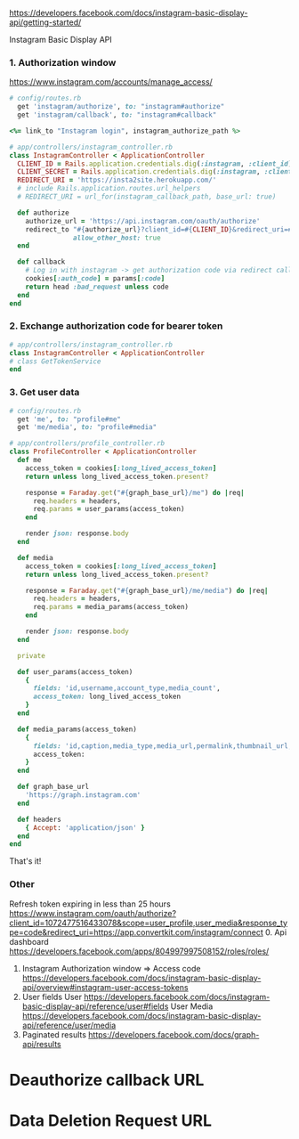 https://developers.facebook.com/docs/instagram-basic-display-api/getting-started/

Instagram Basic Display API

### 1. Authorization window

https://www.instagram.com/accounts/manage_access/

```ruby
# config/routes.rb
  get 'instagram/authorize', to: "instagram#authorize"
  get 'instagram/callback', to: "instagram#callback"
```

```ruby
<%= link_to "Instagram login", instagram_authorize_path %>
```

```ruby
# app/controllers/instagram_controller.rb
class InstagramController < ApplicationController
  CLIENT_ID = Rails.application.credentials.dig(:instagram, :client_id).to_s
  CLIENT_SECRET = Rails.application.credentials.dig(:instagram, :client_secret).to_s
  REDIRECT_URI = 'https://insta2site.herokuapp.com/'
  # include Rails.application.routes.url_helpers
  # REDIRECT_URI = url_for(instagram_callback_path, base_url: true)

  def authorize
    authorize_url = 'https://api.instagram.com/oauth/authorize'
    redirect_to "#{authorize_url}?client_id=#{CLIENT_ID}&redirect_uri=#{REDIRECT_URI}&scope=user_profile,user_media&response_type=code",
                allow_other_host: true
  end

  def callback
    # Log in with instagram -> get authorization code via redirect callback.
    cookies[:auth_code] = params[:code]
    return head :bad_request unless code
  end
end
```

### 2. Exchange authorization code for bearer token

```ruby
# app/controllers/instagram_controller.rb
class InstagramController < ApplicationController
# class GetTokenService
end
```

### 3. Get user data

```ruby
# config/routes.rb
  get 'me', to: "profile#me"
  get 'me/media', to: "profile#media"
```

```ruby
# app/controllers/profile_controller.rb
class ProfileController < ApplicationController
  def me
    access_token = cookies[:long_lived_access_token]
    return unless long_lived_access_token.present?

    response = Faraday.get("#{graph_base_url}/me") do |req|
      req.headers = headers,
      req.params = user_params(access_token)
    end

    render json: response.body
  end

  def media
    access_token = cookies[:long_lived_access_token]
    return unless long_lived_access_token.present?

    response = Faraday.get("#{graph_base_url}/me/media") do |req|
      req.headers = headers,
      req.params = media_params(access_token)
    end

    render json: response.body
  end

  private

  def user_params(access_token)
    {
      fields: 'id,username,account_type,media_count',
      access_token: long_lived_access_token
    }
  end

  def media_params(access_token)
    {
      fields: 'id,caption,media_type,media_url,permalink,thumbnail_url,timestamp,username',
      access_token:
    }
  end

  def graph_base_url
    'https://graph.instagram.com'
  end

  def headers
    { Accept: 'application/json' }
  end
end
```

That's it!

### Other

Refresh token expiring in less than 25 hours
https://www.instagram.com/oauth/authorize?client_id=1072477516433078&scope=user_profile,user_media&response_type=code&redirect_uri=https://app.convertkit.com/instagram/connect
0. Api dashboard
https://developers.facebook.com/apps/804997997508152/roles/roles/
1. Instagram Authorization window
=> Access code
https://developers.facebook.com/docs/instagram-basic-display-api/overview#instagram-user-access-tokens
4. User fields
User
https://developers.facebook.com/docs/instagram-basic-display-api/reference/user#fields
User Media
https://developers.facebook.com/docs/instagram-basic-display-api/reference/user/media
5. Paginated results
https://developers.facebook.com/docs/graph-api/results

# Deauthorize callback URL
# Data Deletion Request URL
